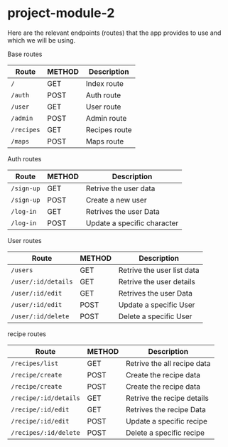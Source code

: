 # project-module-2

Here are the relevant endpoints (routes) that the app provides to use and which we will be using.

Base routes

| Route             | METHOD      | Description                       |
| ----------------- | ---------     | -------------------------------   |
| `/`               | GET           |      Index route                  |
| `/auth`           | POST          | Auth route                        |
| `/user`           | GET           | User route                        |
| `/admin`          | POST          | Admin route                       |
| `/recipes`        | GET           | Recipes route                     |
| `/maps`           | POST          | Maps route                        |

Auth routes

| Route                | METHOD      | Description                       |
| -----------------    | ---------   | -------------------------------   |
| `/sign-up`           | GET         | Retrive the user data             |
| `/sign-up`           | POST        | Create a new user                 |
| `/log-in`            | GET         | Retrives the user Data            |
| `/log-in`            | POST        | Update a specific character       |

User routes

| Route               | METHOD      | Description                       |
| -----------------   | ---------   | -------------------------------   |
| `/users`            | GET         | Retrive the user list data        |
| `/user/:id/details` | GET         | Retrive the user details          |
| `/user/:id/edit`    | GET         | Retrives the user Data            |
| `/user/:id/edit`    | POST        | Update a specific User            |
| `/user/:id/delete`  | POST        | Delete a specific User            |

recipe routes

| Route                | METHOD      | Description                       |
| -----------------    | ---------   | -------------------------------   |
| `/recipes/list`      | GET         | Retrive the all recipe data       |
| `/recipe/create`     | POST        | Create the recipe  data           |
| `/recipe/create`     | POST        | Create the recipe  data           |
|`/recipe/:id/details` | GET         | Retrive the recipe details        |
| `/recipe/:id/edit`   | GET         | Retrives the recipe Data          |
| `/recipe/:id/edit`   | POST        | Update a specific recipe          |
| `/recipes/:id/delete`| POST        | Delete a specific recipe          |